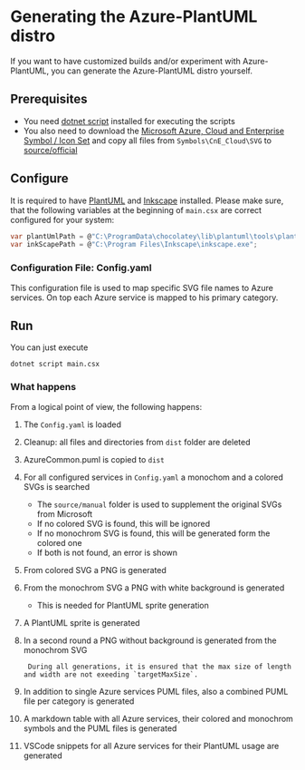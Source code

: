 # Generating the Azure-PlantUML distro

If you want to have customized builds and/or experiment with Azure-PlantUML, you can generate the Azure-PlantUML distro yourself.

## Prerequisites

* You need [dotnet script](https://github.com/filipw/dotnet-script) installed for executing the scripts
* You also need to download the [Microsoft Azure, Cloud and Enterprise Symbol / Icon Set](http://aka.ms/CnESymbols) and copy all files from `Symbols\CnE_Cloud\SVG` to [source/official](../source/official)

## Configure

It is required to have [PlantUML](http://plantuml.com/) and [Inkscape](https://inkscape.org/) installed.
Please make sure, that the following variables at the beginning of `main.csx` are correct configured for your system:

```csharp
var plantUmlPath = @"C:\ProgramData\chocolatey\lib\plantuml\tools\plantuml.jar";
var inkScapePath = @"C:\Program Files\Inkscape\inkscape.exe";
```

### Configuration File: Config.yaml

This configuration file is used to map specific SVG file names to Azure services.
On top each Azure service is mapped to his primary category.

## Run

You can just execute

```text
dotnet script main.csx
```

### What happens

From a logical point of view, the following happens:

1. The `Config.yaml` is loaded
2. Cleanup: all files and directories from `dist` folder are deleted
3. AzureCommon.puml is copied to `dist`
4. For all configured services in `Config.yaml` a monochom and a colored SVGs is searched
    * The `source/manual` folder is used to supplement the original SVGs from Microsoft
    * If no colored SVG is found, this will be ignored
    * If no monochrom SVG is found, this will be generated form the colored one
    * If both is not found, an error is shown
5. From colored SVG a PNG is generated
6. From the monochrom SVG a PNG with white background is generated
    * This is needed for PlantUML sprite generation
7. A PlantUML sprite is generated
8. In a second round a PNG without background is generated from the monochrom SVG

        During all generations, it is ensured that the max size of length and width are not exeeding `targetMaxSize`.

9. In addition to single Azure services PUML files, also a combined PUML file per category is generated
10. A markdown table with all Azure services, their colored and monochrom symbols and the PUML files is generated
11. VSCode snippets for all Azure services for their PlantUML usage are generated